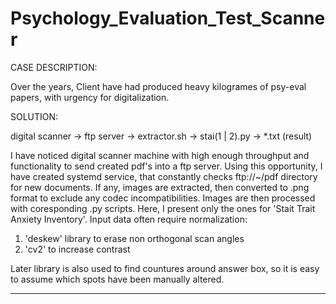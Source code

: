 # Psychology_Evaluation_Test_Scanner

CASE DESCRIPTION:

Over the years, Client have had produced heavy kilogrames of psy-eval papers, with urgency for digitalization.

SOLUTION:

digital scanner -> ftp server -> extractor.sh -> stai(1 | 2).py -> *.txt (result)

I have noticed digital scanner machine with high enough throughput and functionality to send created pdf's into a ftp server.
Using this opportunity, I have created systemd service, that constantly checks ftp://~/pdf directory for new documents.
If any, images are extracted, then converted to .png format to exclude any codec incompatibilities.
Images are then processed with coresponding .py scripts. Here, I present only the ones for 'Stait Trait Anxiety Inventory'.
Input data often require normalization:
  1. 'deskew' library to erase non orthogonal scan angles
  2. 'cv2' to increase contrast
  
Later library is also used to find countures around answer box, so it is easy to assume which spots have been manually altered.

---
